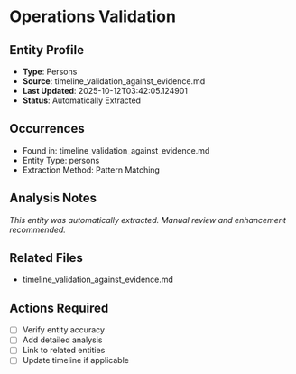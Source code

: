 # Operations Validation

## Entity Profile
- **Type**: Persons
- **Source**: timeline_validation_against_evidence.md
- **Last Updated**: 2025-10-12T03:42:05.124901
- **Status**: Automatically Extracted

## Occurrences
- Found in: timeline_validation_against_evidence.md
- Entity Type: persons
- Extraction Method: Pattern Matching

## Analysis Notes
*This entity was automatically extracted. Manual review and enhancement recommended.*

## Related Files
- timeline_validation_against_evidence.md

## Actions Required
- [ ] Verify entity accuracy
- [ ] Add detailed analysis
- [ ] Link to related entities
- [ ] Update timeline if applicable
